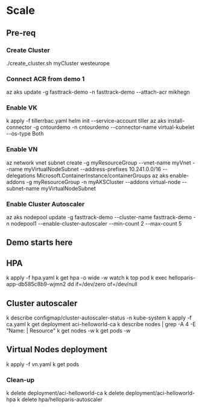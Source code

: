 # Scale

## Pre-req

### Create Cluster

./create_cluster.sh myCluster westeurope

### Connect ACR from demo 1

az aks update -g fasttrack-demo -n fasttrack-demo --attach-acr mikhegn

### Enable VK

k apply -f tillerrbac.yaml
helm init --service-account tiller
az aks install-connector -g cntourdemo -n cntourdemo --connector-name virtual-kubelet --os-type Both

### Enable VN

az network vnet subnet create -g myResourceGroup --vnet-name myVnet --name myVirtualNodeSubnet --address-prefixes 10.241.0.0/16 --delegations Microsoft.ContainerInstance/containerGroups
az aks enable-addons -g myResourceGroup -n myAKSCluster --addons virtual-node --subnet-name myVirtualNodeSubnet

### Enable Cluster Autoscaler
az aks nodepool update -g fasttrack-demo --cluster-name fasttrack-demo -n nodepool1 --enable-cluster-autoscaler --min-count 2 --max-count 5

## Demo starts here

## HPA

k apply -f hpa.yaml
k get hpa -o wide -w
watch k top pod
k exec helloparis-app-db585c8b9-wjmn2 dd if=/dev/zero of=/dev/null

## Cluster autoscaler

k describe configmap/cluster-autoscaler-status -n kube-system
k apply -f ca.yaml
k get deployment aci-helloworld-ca
k describe nodes | grep -A 4 -E "Name: | Resource"
k get nodes -w
k get pods -w

## Virtual Nodes deployment

k apply -f vn.yaml
k get pods

### Clean-up

k delete deployment/aci-helloworld-ca
k delete deployment/aci-helloworld-hpa
k delete hpa/helloparis-autoscaler
